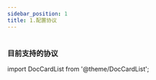 ```yaml
---
sidebar_position: 1
title: 1.配置协议
---
```


# 

### 目前支持的协议

import DocCardList from '@theme/DocCardList';

<DocCardList></DocCardList>
